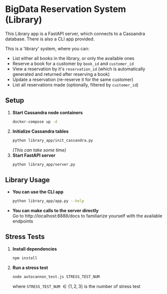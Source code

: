 # BigData Reservation System (Library)

This Library app is a FastAPI server, which connects to a Cassandra database. There is also a CLI app provided.

This is a 'library' system, where you can:
- List either all books in the library, or only the available ones
- Reserve a book for a customer by `book_id` and `customer_id`
- View a reservation by it's `reservation_id` (which is automatically generated and returned after reserving a book)
- Update a reservation (re-reserve it for the same customer)
- List all reservations made (optionally, filtered by `customer_id`) 


## Setup

1. **Start Cassandra node containers**
    ```bash
    docker-compose up -d
    ```
2. **Initialize Cassandra tables**
    ```bash
    python library_app/init_cassandra.py
    ```
    *(This can take some time)*
3. **Start FastAPI server**
    ```bash
    python library_app/server.py
    ```


## Library Usage
    
- **You can use the CLI app**
    ```bash
    python library_app/app.py --help
    ```
- **You can make calls to the server directly** \
    Go to http://localhost:8888/docs to familiarize yourself with the available endpoints


## Stress Tests
1. **Install dependencies**
    ```bash
    npm install
    ```
2. **Run a stress test**
    ```bash
    node autocannon_test.js STRESS_TEST_NUM
    ```
    where `STRESS_TEST_NUM` $\in \{1,2,3\}$ is the number of stress test 